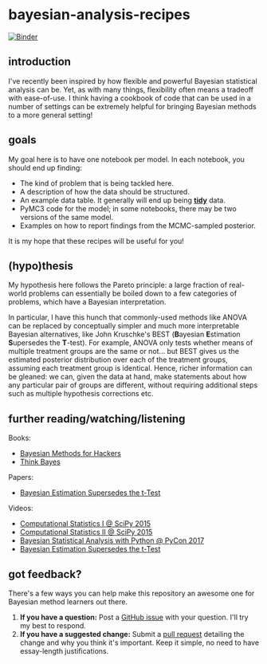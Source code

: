 # bayesian-analysis-recipes

[![Binder](https://mybinder.org/badge_logo.svg)](https://mybinder.org/v2/gh/ericmjl/bayesian-analysis-recipes/master)

## introduction

I've recently been inspired by how flexible and powerful Bayesian statistical analysis can be. Yet, as with many things, flexibility often means a tradeoff with ease-of-use. I think having a cookbook of code that can be used in a number of settings can be extremely helpful for bringing Bayesian methods to a more general setting!

## goals

My goal here is to have one notebook per model. In each notebook, you should end up finding:

- The kind of problem that is being tackled here.
- A description of how the data should be structured.
- An example data table. It generally will end up being **[tidy](http://vita.had.co.nz/papers/tidy-data.pdf)** data.
- PyMC3 code for the model; in some notebooks, there may be two versions of the same model.
- Examples on how to report findings from the MCMC-sampled posterior.

It is my hope that these recipes will be useful for you!

## (hypo)thesis

My hypothesis here follows the Pareto principle: a large fraction of real-world problems can essentially be boiled down to a few categories of problems, which have a Bayesian interpretation.

In particular, I have this hunch that commonly-used methods like ANOVA can be replaced by conceptually simpler and much more interpretable Bayesian alternatives, like John Kruschke's BEST (**B**ayesian **E**stimation **S**upersedes the **T**-test). For example, ANOVA only tests whether means of multiple treatment groups are the same or not... but BEST gives us the estimated posterior distribution over each of the treatment groups, assuming each treatment group is identical. Hence, richer information can be gleaned: we can, given the data at hand, make statements about how any particular pair of groups are different, without requiring additional steps such as multiple hypothesis corrections etc.

## further reading/watching/listening

Books:

- [Bayesian Methods for Hackers](https://github.com/CamDavidsonPilon/Probabilistic-Programming-and-Bayesian-Methods-for-Hackers)
- [Think Bayes](http://greenteapress.com/wp/think-bayes/)

Papers:

- [Bayesian Estimation Supersedes the t-Test](https://doi.org/10.1037/a0029146)

Videos:
- [Computational Statistics I @ SciPy 2015](https://www.youtube.com/watch?v=fMycLa1bsno)
- [Computational Statistics II @ SciPy 2015](https://www.youtube.com/watch?v=heFaYLKVZY4)
- [Bayesian Statistical Analysis with Python @ PyCon 2017](https://www.youtube.com/watch?v=p1IB4zWq9C8)
- [Bayesian Estimation Supersedes the t-Test](https://www.youtube.com/watch?v=fhw1j1Ru2i0)

## got feedback?

There's a few ways you can help make this repository an awesome one for Bayesian method learners out there.

1. **If you have a question:** Post a [GitHub issue](https://github.com/ericmjl/bayesian-analysis-recipes/issues) with your question. I'll try my best to respond.
1. **If you have a suggested change:** Submit a [pull request](https://github.com/ericmjl/bayesian-analysis-recipes/pulls) detailing the change and why you think it's important. Keep it simple, no need to have essay-length justifications.

